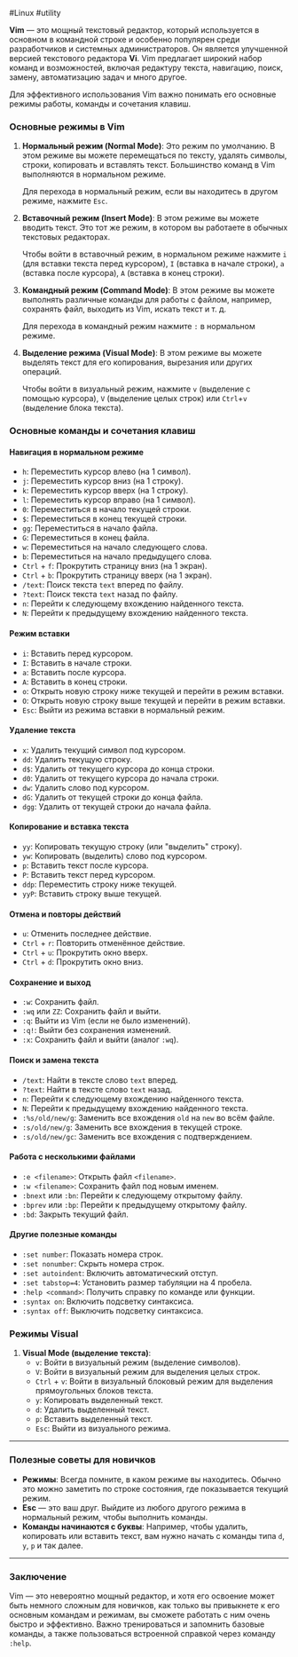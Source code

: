 #Linux #utility


**Vim** — это мощный текстовый редактор, который используется в основном в командной строке и особенно популярен среди разработчиков и системных администраторов. Он является улучшенной версией текстового редактора **Vi**. Vim предлагает широкий набор команд и возможностей, включая редактуру текста, навигацию, поиск, замену, автоматизацию задач и много другое.

Для эффективного использования Vim важно понимать его основные режимы работы, команды и сочетания клавиш.

### Основные режимы в Vim

1. **Нормальный режим (Normal Mode)**: Это режим по умолчанию. В этом режиме вы можете перемещаться по тексту, удалять символы, строки, копировать и вставлять текст. Большинство команд в Vim выполняются в нормальном режиме.
    
    Для перехода в нормальный режим, если вы находитесь в другом режиме, нажмите `Esc`.
    
2. **Вставочный режим (Insert Mode)**: В этом режиме вы можете вводить текст. Это тот же режим, в котором вы работаете в обычных текстовых редакторах.
    
    Чтобы войти в вставочный режим, в нормальном режиме нажмите `i` (для вставки текста перед курсором), `I` (вставка в начале строки), `a` (вставка после курсора), `A` (вставка в конец строки).
    
3. **Командный режим (Command Mode)**: В этом режиме вы можете выполнять различные команды для работы с файлом, например, сохранять файл, выходить из Vim, искать текст и т. д.
    
    Для перехода в командный режим нажмите `:` в нормальном режиме.
    
4. **Выделение режима (Visual Mode)**: В этом режиме вы можете выделять текст для его копирования, вырезания или других операций.
    
    Чтобы войти в визуальный режим, нажмите `v` (выделение с помощью курсора), `V` (выделение целых строк) или `Ctrl`+`v` (выделение блока текста).
    

### Основные команды и сочетания клавиш

#### Навигация в нормальном режиме

- `h`: Переместить курсор влево (на 1 символ).
- `j`: Переместить курсор вниз (на 1 строку).
- `k`: Переместить курсор вверх (на 1 строку).
- `l`: Переместить курсор вправо (на 1 символ).
- `0`: Переместиться в начало текущей строки.
- `$`: Переместиться в конец текущей строки.
- `gg`: Переместиться в начало файла.
- `G`: Переместиться в конец файла.
- `w`: Переместиться на начало следующего слова.
- `b`: Переместиться на начало предыдущего слова.
- `Ctrl` + `f`: Прокрутить страницу вниз (на 1 экран).
- `Ctrl` + `b`: Прокрутить страницу вверх (на 1 экран).
- `/text`: Поиск текста `text` вперед по файлу.
- `?text`: Поиск текста `text` назад по файлу.
- `n`: Перейти к следующему вхождению найденного текста.
- `N`: Перейти к предыдущему вхождению найденного текста.

#### Режим вставки

- `i`: Вставить перед курсором.
- `I`: Вставить в начале строки.
- `a`: Вставить после курсора.
- `A`: Вставить в конец строки.
- `o`: Открыть новую строку ниже текущей и перейти в режим вставки.
- `O`: Открыть новую строку выше текущей и перейти в режим вставки.
- `Esc`: Выйти из режима вставки в нормальный режим.

#### Удаление текста

- `x`: Удалить текущий символ под курсором.
- `dd`: Удалить текущую строку.
- `d$`: Удалить от текущего курсора до конца строки.
- `d0`: Удалить от текущего курсора до начала строки.
- `dw`: Удалить слово под курсором.
- `dG`: Удалить от текущей строки до конца файла.
- `dgg`: Удалить от текущей строки до начала файла.

#### Копирование и вставка текста

- `yy`: Копировать текущую строку (или "выделить" строку).
- `yw`: Копировать (выделить) слово под курсором.
- `p`: Вставить текст после курсора.
- `P`: Вставить текст перед курсором.
- `ddp`: Переместить строку ниже текущей.
- `yyP`: Вставить строку выше текущей.

#### Отмена и повторы действий

- `u`: Отменить последнее действие.
- `Ctrl` + `r`: Повторить отменённое действие.
- `Ctrl` + `u`: Прокрутить окно вверх.
- `Ctrl` + `d`: Прокрутить окно вниз.

#### Сохранение и выход

- `:w`: Сохранить файл.
- `:wq` или `ZZ`: Сохранить файл и выйти.
- `:q`: Выйти из Vim (если не было изменений).
- `:q!`: Выйти без сохранения изменений.
- `:x`: Сохранить файл и выйти (аналог `:wq`).

#### Поиск и замена текста

- `/text`: Найти в тексте слово `text` вперед.
- `?text`: Найти в тексте слово `text` назад.
- `n`: Перейти к следующему вхождению найденного текста.
- `N`: Перейти к предыдущему вхождению найденного текста.
- `:%s/old/new/g`: Заменить все вхождения `old` на `new` во всём файле.
- `:s/old/new/g`: Заменить все вхождения в текущей строке.
- `:s/old/new/gc`: Заменить все вхождения с подтверждением.

#### Работа с несколькими файлами

- `:e <filename>`: Открыть файл `<filename>`.
- `:w <filename>`: Сохранить файл под новым именем.
- `:bnext` или `:bn`: Перейти к следующему открытому файлу.
- `:bprev` или `:bp`: Перейти к предыдущему открытому файлу.
- `:bd`: Закрыть текущий файл.

#### Другие полезные команды

- `:set number`: Показать номера строк.
- `:set nonumber`: Скрыть номера строк.
- `:set autoindent`: Включить автоматический отступ.
- `:set tabstop=4`: Установить размер табуляции на 4 пробела.
- `:help <command>`: Получить справку по команде или функции.
- `:syntax on`: Включить подсветку синтаксиса.
- `:syntax off`: Выключить подсветку синтаксиса.

### Режимы Visual

1. **Visual Mode (выделение текста)**:
    - `v`: Войти в визуальный режим (выделение символов).
    - `V`: Войти в визуальный режим для выделения целых строк.
    - `Ctrl` + `v`: Войти в визуальный блоковый режим для выделения прямоугольных блоков текста.
    - `y`: Копировать выделенный текст.
    - `d`: Удалить выделенный текст.
    - `p`: Вставить выделенный текст.
    - `Esc`: Выйти из визуального режима.

---

### Полезные советы для новичков

- **Режимы**: Всегда помните, в каком режиме вы находитесь. Обычно это можно заметить по строке состояния, где показывается текущий режим.
- **Esc** — это ваш друг. Выйдите из любого другого режима в нормальный режим, чтобы выполнить команды.
- **Команды начинаются с буквы**: Например, чтобы удалить, копировать или вставить текст, вам нужно начать с команды типа `d`, `y`, `p` и так далее.

---

### Заключение

Vim — это невероятно мощный редактор, и хотя его освоение может быть немного сложным для новичков, как только вы привыкнете к его основным командам и режимам, вы сможете работать с ним очень быстро и эффективно. Важно тренироваться и запомнить базовые команды, а также пользоваться встроенной справкой через команду `:help`.